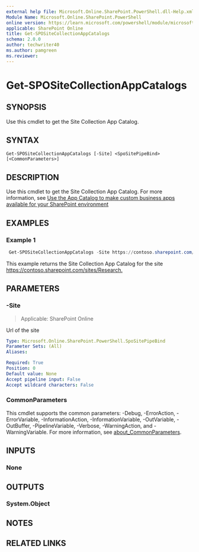 ```yaml
---
external help file: Microsoft.Online.SharePoint.PowerShell.dll-Help.xml
Module Name: Microsoft.Online.SharePoint.PowerShell
online version: https://learn.microsoft.com/powershell/module/microsoft.online.sharepoint.powershell/get-spositecollectionappcatalogs
applicable: SharePoint Online
title: Get-SPOSiteCollectionAppCatalogs
schema: 2.0.0
author: techwriter40
ms.author: pamgreen
ms.reviewer:
---
```


# Get-SPOSiteCollectionAppCatalogs

## SYNOPSIS

Use this cmdlet to get the Site Collection App Catalog.

## SYNTAX

```
Get-SPOSiteCollectionAppCatalogs [-Site] <SpoSitePipeBind> [<CommonParameters>]
```

## DESCRIPTION

Use this cmdlet to get the Site Collection App Catalog. For more information, see [Use the App Catalog to make custom business apps available for your SharePoint environment](/sharepoint/use-app-catalog)

## EXAMPLES

### Example 1

```powershell
 Get-SPOSiteCollectionAppCatalogs -Site https://contoso.sharepoint.com/sites/Research
```

This example returns the Site Collection App Catalog for the site <https://contoso.sharepoint.com/sites/Research.>

## PARAMETERS

### -Site

> Applicable: SharePoint Online

Url of the site

```yaml
Type: Microsoft.Online.SharePoint.PowerShell.SpoSitePipeBind
Parameter Sets: (All)
Aliases:

Required: True
Position: 0
Default value: None
Accept pipeline input: False
Accept wildcard characters: False
```

### CommonParameters

This cmdlet supports the common parameters: -Debug, -ErrorAction, -ErrorVariable, -InformationAction, -InformationVariable, -OutVariable, -OutBuffer, -PipelineVariable, -Verbose, -WarningAction, and -WarningVariable. For more information, see [about_CommonParameters](https://go.microsoft.com/fwlink/p/?LinkID=113216).

## INPUTS

### None

## OUTPUTS

### System.Object

## NOTES

## RELATED LINKS
